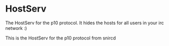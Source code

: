 # HostServ
 The HostServ for the p10 protocol.
 It hides the hosts for all users in your irc network :)
 
 This is the HostServ for the p10 protocol from snircd<br>
 
